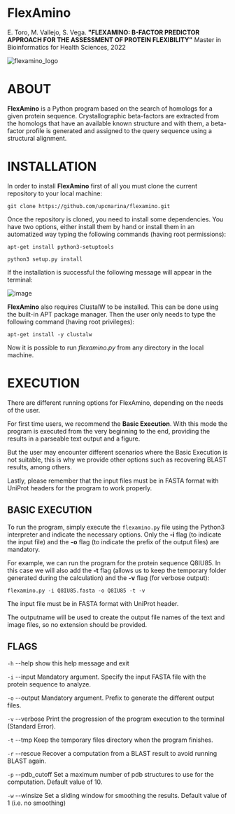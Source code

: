 **FlexAmino**
==================================

E. Toro, M. Vallejo, S. Vega. **"FLEXAMINO: B-FACTOR PREDICTOR APPROACH FOR THE ASSESSMENT OF PROTEIN FLEXIBILITY"** Master in Bioinformatics for Health Sciences, 2022

![flexamino_logo](https://user-images.githubusercontent.com/67465839/162766413-d015bd96-3f49-45e0-a2f3-a85dff2070be.png)

# ABOUT

**FlexAmino** is a Python program based on the search of homologs for a given protein sequence. Crystallographic beta-factors are extracted from the homologs that have an available known structure and with them, a beta-factor profile is generated and assigned to the query sequence using a structural alignment.

# INSTALLATION

In order to install **FlexAmino** first of all you must clone the current repository to your local machine:
```
git clone https://github.com/upcmarina/flexamino.git
```

Once the repository is cloned, you need to install some dependencies. You have two options, either install them by hand or install them in an automatized way typing the following commands (having root permissions):
```
apt-get install python3-setuptools

python3 setup.py install
```

If the installation is successful the following message will appear in the terminal:

![image](https://user-images.githubusercontent.com/67465839/162790974-d571e64e-de0b-4696-b39f-9c2ab6bdcb43.png)


**FlexAmino** also requires ClustalW to be installed. This can be done using the built-in APT package manager. Then the user only needs to type the following command (having root privileges):
```
apt-get install -y clustalw
```

Now it is possible to run *flexamino.py* from any directory in the local machine. 

# EXECUTION

There are different running options for FlexAmino, depending on the needs of the user.

For first time users, we recommend the **Basic Execution**. With this mode the program is executed from the very beginning to the end, providing the results in a parseable text output and a figure.

But the user may encounter different scenarios where the Basic Execution is not suitable, this is why we provide other options such as recovering BLAST results, among others.

Lastly, please remember that the input files must be in FASTA format with UniProt headers for the program to work properly.

## BASIC EXECUTION

To run the program, simply execute the `flexamino.py` file using the Python3 interpreter and indicate the necessary options. Only the **-i** flag (to indicate the input file) and the **-o** flag (to indicate the prefix of the output files) are mandatory.

For example, we can run the program for the protein sequence Q8IU85. In this case we will also add the **-t** flag (allows us to keep the temporary folder generated during the calculation) and the **-v** flag (for verbose output):
```
flexamino.py -i Q8IU85.fasta -o Q8IU85 -t -v
```

The input file must be in FASTA format with UniProt header. 

The outputname will be used to create the output file names of the text and image files, so no extension should be provided.

## FLAGS

`-h` --help   show this help message and exit

`-i` --input  Mandatory argument. Specify the input FASTA file with the protein sequence to analyze.

`-o` --output   Mandatory argument. Prefix to generate the different output files.

`-v` --verbose  Print the progression of the program execution to the terminal (Standard Error).

`-t` --tmp  Keep the temporary files directory when the program finishes.

`-r` --rescue   Recover a computation from a BLAST result to avoid running BLAST again.

`-p` --pdb_cutoff   Set a maximum number of pdb structures to use for the computation. Default value of 10.

`-w` --winsize   Set a sliding window for smoothing the results. Default value of 1 (i.e. no smoothing)
